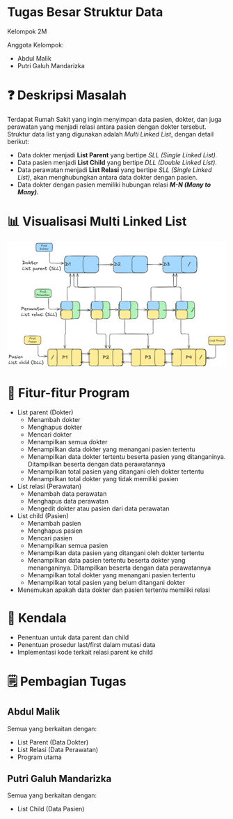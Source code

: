 # Tugas Besar Struktur Data

<aside>
Kelompok 2M

Anggota Kelompok:

- Abdul Malik
- Putri Galuh Mandarizka
</aside>

# ❓ Deskripsi Masalah

Terdapat Rumah Sakit yang ingin menyimpan data pasien, dokter, dan juga perawatan yang menjadi relasi antara pasien dengan dokter tersebut. Struktur data list yang digunakan adalah *Multi Linked List*, dengan detail berikut:

- Data dokter menjadi **List Parent** yang bertipe *SLL (Single Linked List).*
- Data pasien menjadi **List Child** yang bertipe *DLL (Double Linked List).*
- Data perawatan menjadi **List Relasi** yang bertipe *SLL (Single Linked List)*, akan menghubungkan antara data dokter dengan pasien.
- Data dokter dengan pasien memiliki hubungan relasi ***M-N (Many to Many).***

# 📊 Visualisasi Multi Linked List

![visualization.png](visualization.png)

# 📝 Fitur-fitur Program

- List parent (Dokter)
    - Menambah dokter
    - Menghapus dokter
    - Mencari dokter
    - Menampilkan semua dokter
    - Menampilkan data dokter yang menangani pasien tertentu
    - Menampilkan data dokter tertentu beserta pasien yang ditanganinya. Ditampilkan beserta dengan data perawatannya
    - Menampilkan total pasien yang ditangani oleh dokter tertentu
    - Menampilkan total dokter yang tidak memiliki pasien
- List relasi (Perawatan)
    - Menambah data perawatan
    - Menghapus data perawatan
    - Mengedit dokter atau pasien dari data perawatan
- List child (Pasien)
    - Menambah pasien
    - Menghapus pasien
    - Mencari pasien
    - Menampilkan semua pasien
    - Menampilkan data pasien yang ditangani oleh dokter tertentu
    - Menampilkan data pasien tertentu beserta dokter yang menanganinya. Ditampilkan beserta dengan data perawatannya
    - Menampilkan total dokter yang menangani pasien tertentu
    - Menampilkan total pasien yang belum ditangani dokter
- Menemukan apakah data dokter dan pasien tertentu memiliki relasi

# 🚫 Kendala

- Penentuan untuk data parent dan child
- Penentuan prosedur last/first dalam mutasi data
- Implementasi kode terkait relasi parent ke child

# 🗒️ Pembagian Tugas

## Abdul Malik

Semua yang berkaitan dengan:

- List Parent (Data Dokter)
- List Relasi (Data Perawatan)
- Program utama

## Putri Galuh Mandarizka

Semua yang berkaitan dengan:

- List Child (Data Pasien)